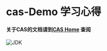 # cas-Demo 学习心得
#### 关于CAS的文档请到[CAS Home](https://apereo.github.io/cas/5.2.x/index.html) 查阅
![JDK](https://img.shields.io/badge/JDK-1.8%2B-green.svg)
